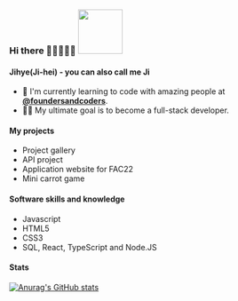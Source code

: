 ### Hi there 👋👋👋👋👋 <img src="https://media.giphy.com/media/dxn6fRlTIShoeBr69N/giphy.gif" width="80" height="80">

#### Jihye(Ji-hei)  - you can also call me Ji 

- 🌱 I'm currently learning to code with amazing people at [**@foundersandcoders**](https://github.com/foundersandcoders).
- 👩‍💻 My ultimate goal is to become a full-stack developer.

#### My projects 

- Project gallery
- API project
- Application website for FAC22
- Mini carrot game

#### Software skills and knowledge
- Javascript
- HTML5
- CSS3
- SQL, React, TypeScript and Node.JS

#### Stats
[![Anurag's GitHub stats](https://github-readme-stats.vercel.app/api?username=jijip41)](https://github.com/anuraghazra/github-readme-stats)


<!--
**jijip41/jijip41** is a ✨ _special_ ✨ repository because its `README.md` (this file) appears on your GitHub profile.

Here are some ideas to get you started:

- 🔭 I’m currently working on ...
- 🌱 I’m currently learning ...
- 👯 I’m looking to collaborate on ...
- 🤔 I’m looking for help with ...
- 💬 Ask me about ...
- 📫 How to reach me: ...
- 😄 Pronouns: ...
- ⚡ Fun fact: ...
-->
